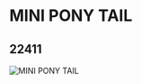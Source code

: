# MINI PONY TAIL
## 22411
![MINI PONY TAIL](https://lc-www-live-s.legocdn.com/media/bricks/5/2/6129476.jpg)